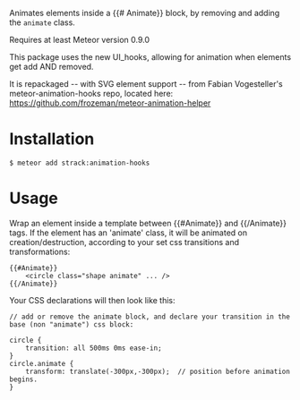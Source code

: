 Animates elements inside a {{# Animate}} block, by removing and adding the `animate` class.

Requires at least Meteor version 0.9.0

This package uses the new UI_hooks, allowing for animation when elements get add AND removed.

It is repackaged -- with SVG element support -- from Fabian Vogesteller's meteor-animation-hooks repo, located here:
https://github.com/frozeman/meteor-animation-helper




Installation
============

    $ meteor add strack:animation-hooks

Usage
=====

Wrap an element inside a template between {{#Animate}} and {{/Animate}} tags.
If the element has an 'animate' class, it will be animated on creation/destruction, according to your set css transitions and transformations:

	{{#Animate}}
		<circle class="shape animate" ... />
	{{/Animate}}

Your CSS declarations will then look like this:

	// add or remove the animate block, and declare your transition in the base (non "animate") css block:

	circle {
		transition: all 500ms 0ms ease-in;
	}
	circle.animate {
		transform: translate(-300px,-300px);  // position before animation begins.
	}
